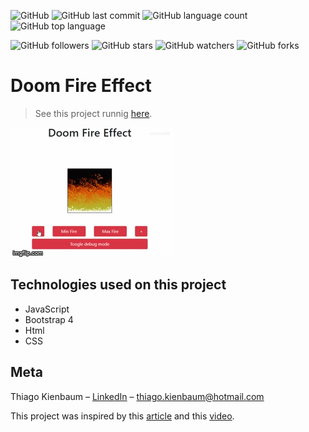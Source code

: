 ![GitHub](https://img.shields.io/github/license/ThiagoKienbaum/doom-fire-effect)
![GitHub last commit](https://img.shields.io/github/last-commit/ThiagoKienbaum/doom-fire-effect)
![GitHub language count](https://img.shields.io/github/languages/count/ThiagoKienbaum/doom-fire-effect)
![GitHub top language](https://img.shields.io/github/languages/top/ThiagoKienbaum/doom-fire-effect)


![GitHub followers](https://img.shields.io/github/followers/ThiagoKienbaum?label=Follow&style=social)
![GitHub stars](https://img.shields.io/github/stars/ThiagoKienbaum/doom-fire-effect?style=social)
![GitHub watchers](https://img.shields.io/github/watchers/ThiagoKienbaum/doom-fire-effect?style=social)
![GitHub forks](https://img.shields.io/github/forks/ThiagoKienbaum/doom-fire-effect?style=social)


# Doom Fire Effect
> See this project runnig [here](https://thiagokienbaum.github.io/doom-fire-effect/).

![](doom-fire-effect.gif)


## Technologies used on this project
- JavaScript
- Bootstrap 4
- Html
- CSS


## Meta
Thiago Kienbaum – [LinkedIn](https://www.linkedin.com/in/thiago-kienbaum/) – thiago.kienbaum@hotmail.com

This project was inspired by this [article](https://fabiensanglard.net/doom_fire_psx/) and this [video](https://youtu.be/fxm8cadCqbs).
